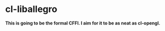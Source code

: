 cl-liballegro
==========
**This is going to be the formal CFFI. I aim for it to be as neat as cl-opengl.**
